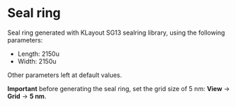 # Seal ring

Seal ring generated with KLayout SG13 sealring library, using the following parameters:

- Length: 2150u
- Width: 2150u

Other parameters left at default values.

**Important** before generating the seal ring, set the grid size of 5 nm: **View** -> **Grid** -> **5 nm**.
